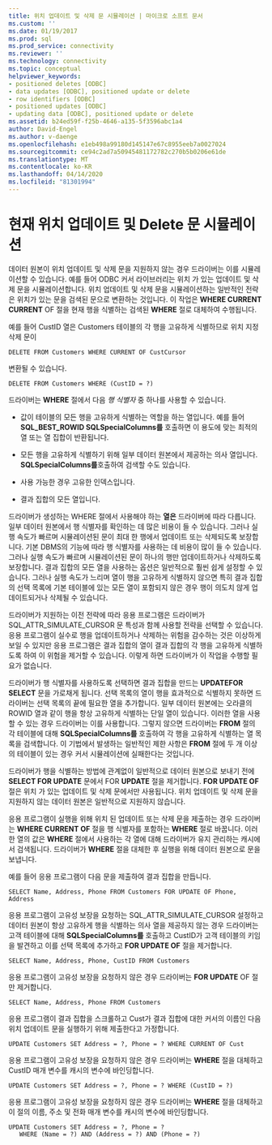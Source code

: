 ```yaml
---
title: 위치 업데이트 및 삭제 문 시뮬레이션 | 마이크로 소프트 문서
ms.custom: ''
ms.date: 01/19/2017
ms.prod: sql
ms.prod_service: connectivity
ms.reviewer: ''
ms.technology: connectivity
ms.topic: conceptual
helpviewer_keywords:
- positioned deletes [ODBC]
- data updates [ODBC], positioned update or delete
- row identifiers [ODBC]
- positioned updates [ODBC]
- updating data [ODBC], positioned update or delete
ms.assetid: b24ed59f-f25b-4646-a135-5f3596abc1a4
author: David-Engel
ms.author: v-daenge
ms.openlocfilehash: e1eb498a99180d145147e67c8955eeb7a0027024
ms.sourcegitcommit: ce94c2ad7a50945481172782c270b5b0206e61de
ms.translationtype: MT
ms.contentlocale: ko-KR
ms.lasthandoff: 04/14/2020
ms.locfileid: "81301994"
---
```

# <a name="simulating-positioned-update-and-delete-statements"></a>현재 위치 업데이트 및 Delete 문 시뮬레이션
데이터 원본이 위치 업데이트 및 삭제 문을 지원하지 않는 경우 드라이버는 이를 시뮬레이션할 수 있습니다. 예를 들어 ODBC 커서 라이브러리는 위치 가 있는 업데이트 및 삭제 문을 시뮬레이션합니다. 위치 업데이트 및 삭제 문을 시뮬레이션하는 일반적인 전략은 위치가 있는 문을 검색된 문으로 변환하는 것입니다. 이 작업은 **WHERE CURRENT CURRENT** OF 절을 현재 행을 식별하는 검색된 **WHERE** 절로 대체하여 수행됩니다.  
  
 예를 들어 CustID 열은 Customers 테이블의 각 행을 고유하게 식별하므로 위치 지정 삭제 문이  
  
```  
DELETE FROM Customers WHERE CURRENT OF CustCursor  
```  
  
 변환될 수 있습니다.  
  
```  
DELETE FROM Customers WHERE (CustID = ?)  
```  
  
 드라이버는 **WHERE** 절에서 다음 *행 식별자* 중 하나를 사용할 수 있습니다.  
  
-   값이 테이블의 모든 행을 고유하게 식별하는 역할을 하는 열입니다. 예를 들어 **SQL_BEST_ROWID SQLSpecialColumns를** 호출하면 이 용도에 맞는 최적의 열 또는 열 집합이 반환됩니다.  
  
-   모든 행을 고유하게 식별하기 위해 일부 데이터 원본에서 제공하는 의사 열입니다. **SQLSpecialColumns를**호출하여 검색할 수도 있습니다.  
  
-   사용 가능한 경우 고유한 인덱스입니다.  
  
-   결과 집합의 모든 열입니다.  
  
 드라이버가 생성하는 WHERE 절에서 사용해야 하는 **열은** 드라이버에 따라 다릅니다. 일부 데이터 원본에서 행 식별자를 확인하는 데 많은 비용이 들 수 있습니다. 그러나 실행 속도가 빠르며 시뮬레이션된 문이 최대 한 행에서 업데이트 또는 삭제되도록 보장합니다. 기본 DBMS의 기능에 따라 행 식별자를 사용하는 데 비용이 많이 들 수 있습니다. 그러나 실행 속도가 빠르며 시뮬레이션된 문이 하나의 행만 업데이트하거나 삭제하도록 보장합니다. 결과 집합의 모든 열을 사용하는 옵션은 일반적으로 훨씬 쉽게 설정할 수 있습니다. 그러나 실행 속도가 느리며 열이 행을 고유하게 식별하지 않으면 특히 결과 집합의 선택 목록에 기본 테이블에 있는 모든 열이 포함되지 않은 경우 행이 의도치 않게 업데이트되거나 삭제될 수 있습니다.  
  
 드라이버가 지원하는 이전 전략에 따라 응용 프로그램은 드라이버가 SQL_ATTR_SIMULATE_CURSOR 문 특성과 함께 사용할 전략을 선택할 수 있습니다. 응용 프로그램이 실수로 행을 업데이트하거나 삭제하는 위험을 감수하는 것은 이상하게 보일 수 있지만 응용 프로그램은 결과 집합의 열이 결과 집합의 각 행을 고유하게 식별하도록 하여 이 위험을 제거할 수 있습니다. 이렇게 하면 드라이버가 이 작업을 수행할 필요가 없습니다.  
  
 드라이버가 행 식별자를 사용하도록 선택하면 결과 집합을 만드는 **UPDATEFOR SELECT** 문을 가로채게 됩니다. 선택 목록의 열이 행을 효과적으로 식별하지 못하면 드라이버는 선택 목록의 끝에 필요한 열을 추가합니다. 일부 데이터 원본에는 오라클의 ROWID 열과 같이 행을 항상 고유하게 식별하는 단일 열이 있습니다. 이러한 열을 사용할 수 있는 경우 드라이버는 이를 사용합니다. 그렇지 않으면 드라이버는 **FROM** 절의 각 테이블에 대해 **SQLSpecialColumns를** 호출하여 각 행을 고유하게 식별하는 열 목록을 검색합니다. 이 기법에서 발생하는 일반적인 제한 사항은 **FROM** 절에 두 개 이상의 테이블이 있는 경우 커서 시뮬레이션에 실패한다는 것입니다.  
  
 드라이버가 행을 식별하는 방법에 관계없이 일반적으로 데이터 원본으로 보내기 전에 **SELECT FOR UPDATE** 문에서 FOR **UPDATE** 절을 제거합니다. **FOR UPDATE OF** 절은 위치 가 있는 업데이트 및 삭제 문에서만 사용됩니다. 위치 업데이트 및 삭제 문을 지원하지 않는 데이터 원본은 일반적으로 지원하지 않습니다.  
  
 응용 프로그램이 실행을 위해 위치 된 업데이트 또는 삭제 문을 제출하는 경우 드라이버는 **WHERE CURRENT OF** 절을 행 식별자를 포함하는 **WHERE** 절로 바꿉니다. 이러한 열의 값은 **WHERE** 절에서 사용하는 각 열에 대해 드라이버가 유지 관리하는 캐시에서 검색됩니다. 드라이버가 **WHERE** 절을 대체한 후 실행을 위해 데이터 원본으로 문을 보냅니다.  
  
 예를 들어 응용 프로그램이 다음 문을 제출하여 결과 집합을 만듭니다.  
  
```  
SELECT Name, Address, Phone FROM Customers FOR UPDATE OF Phone, Address  
```  
  
 응용 프로그램이 고유성 보장을 요청하는 SQL_ATTR_SIMULATE_CURSOR 설정하고 데이터 원본이 항상 고유하게 행을 식별하는 의사 열을 제공하지 않는 경우 드라이버는 고객 테이블에 대해 **SQLSpecialColumns를** 호출하고 CustID가 고객 테이블의 키임을 발견하고 이를 선택 목록에 추가하고 **FOR UPDATE OF** 절을 제거합니다.  
  
```  
SELECT Name, Address, Phone, CustID FROM Customers  
```  
  
 응용 프로그램이 고유성 보장을 요청하지 않은 경우 드라이버는 **FOR UPDATE** OF 절만 제거합니다.  
  
```  
SELECT Name, Address, Phone FROM Customers  
```  
  
 응용 프로그램이 결과 집합을 스크롤하고 Cust가 결과 집합에 대한 커서의 이름인 다음 위치 업데이트 문을 실행하기 위해 제출한다고 가정합니다.  
  
```  
UPDATE Customers SET Address = ?, Phone = ? WHERE CURRENT OF Cust  
```  
  
 응용 프로그램이 고유성 보장을 요청하지 않은 경우 드라이버는 **WHERE** 절을 대체하고 CustID 매개 변수를 캐시의 변수에 바인딩합니다.  
  
```  
UPDATE Customers SET Address = ?, Phone = ? WHERE (CustID = ?)  
```  
  
 응용 프로그램이 고유성 보장을 요청하지 않은 경우 드라이버는 **WHERE** 절을 대체하고 이 절의 이름, 주소 및 전화 매개 변수를 캐시의 변수에 바인딩합니다.  
  
```  
UPDATE Customers SET Address = ?, Phone = ?  
   WHERE (Name = ?) AND (Address = ?) AND (Phone = ?)  
```

